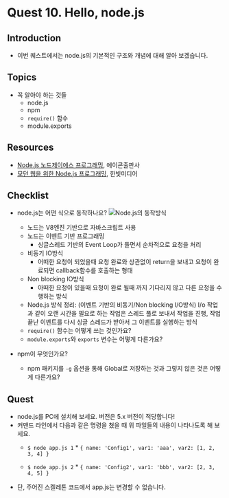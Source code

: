 # Quest 10. Hello, node.js


## Introduction
* 이번 퀘스트에서는 node.js의 기본적인 구조와 개념에 대해 알아 보겠습니다.

## Topics
* 꼭 알아야 하는 것들
  * node.js
  * npm
  * `require()` 함수
  * module.exports

## Resources
* [Node.js 노드제이에스 프로그래밍](http://www.yes24.com/24/Goods/6271069?Acode=101), 에이콘출판사
* [모던 웹을 위한 Node.js 프로그래밍](http://www.yes24.com/24/Goods/10991708?Acode=101), 한빛미디어

## Checklist
* node.js는 어떤 식으로 동작하나요? ![Node.js의 동작방식](http://cfile26.uf.tistory.com/image/22796E4B54C5BF18122068)
    - 노드는 V8엔진 기반으로 자바스크립트 사용
    - 노드는 이벤트 기반 프로그래밍
        - 싱글스레드 기반의 Event Loop가 돌면서 순차적으로 요청을 처리
    - 비동기 IO방식
        - 어떠한 요청이 되었을때 요청 완료와 상관없이 return을 보내고 요청이 완료되면 callback함수를 호출하는 형태
    - Non blocking IO방식
        -  아떠한 요청이 있을때 요청이 완료 될때 까지 기다리지 않고 다른 요청을 수행하는 방식
    - Node.js 방식 정리: (이벤트 기반의 비동기/Non blocking I/O방식) I/o 작업과 같이 오랜 시간을 필요로 하는 작업은 스레드 풀로 보내서 작업을 진행, 작업끝난 이벤트를 다시 싱글 스레드가 받아서 그 이벤트를 실행하는 방식

  * `require()` 함수는 어떻게 쓰는 것인가요?
  * `module.exports`와 `exports` 변수는 어떻게 다른가요?
* npm이 무엇인가요?
  * npm 패키지를 `-g` 옵션을 통해 Global로 저장하는 것과 그렇지 않은 것은 어떻게 다른가요?

## Quest
* node.js를 PC에 설치해 보세요. 버전은 5.x 버전이 적당합니다!
* 커맨드 라인에서 다음과 같은 명령을 쳤을 때 위 파일들의 내용이 나타나도록 해 보세요.
  * `$ node app.js 1`
    *
        ```
        {
            name: 'Config1',
            var1: 'aaa',
            var2: [1, 2, 3, 4]
        }
        ```

  * `$ node app.js 2`
    *
        ```
        {
            name: 'Config2',
            var1: 'bbb',
            var2: [2, 3, 4, 5]
        }
        ```
* 단, 주어진 스켈레톤 코드에서 app.js는 변경할 수 없습니다.
